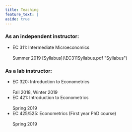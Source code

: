 ```yaml
---
title: Teaching
feature_text: |
aside: true
---
```



### As an independent instructor:
<html>
  <p>
  <ul>
<li> EC 311: Intermediate Microeconomics </li> <br>
Summer 2019 [Syllabus](\EC311Syllabus.pdf "Syllabus")
  </ul>
  </p>
</html>

### As a lab instructor:
<html>
<p>
<ul>
  <li> EC 320: Introduction to Econometrics </li> <br>
Fall 2018, Winter 2019
  <li> EC 421: Introduction to Econometrics </li> <br>
Spring 2019
  <li> EC 425/525: Econometrics (First year PhD course) </li> <br>
Spring 2019
  </ul>
  </p>
 </html>
 
